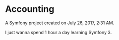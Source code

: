 Accounting
==========

A Symfony project created on July 26, 2017, 2:31 AM.

I just wanna spend 1 hour a day learning Symfony 3.
